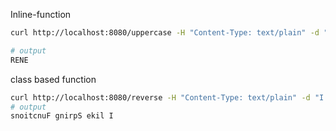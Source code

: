 Inline-function

```sh
curl http://localhost:8080/uppercase -H "Content-Type: text/plain" -d "I like Spring Functions"

# output
RENE
```




class based function

```sh
curl http://localhost:8080/reverse -H "Content-Type: text/plain" -d "I like Spring Functions"
# output
snoitcnuF gnirpS ekil I
```
